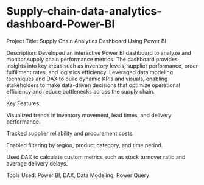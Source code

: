# Supply-chain-data-analytics-dashboard-Power-BI
Project Title: Supply Chain Analytics Dashboard Using Power BI

Description:
Developed an interactive Power BI dashboard to analyze and monitor supply chain performance metrics. The dashboard provides insights into key areas such as inventory levels, supplier performance, order fulfillment rates, and logistics efficiency. Leveraged data modeling techniques and DAX to build dynamic KPIs and visuals, enabling stakeholders to make data-driven decisions that optimize operational efficiency and reduce bottlenecks across the supply chain.

Key Features:

Visualized trends in inventory movement, lead times, and delivery performance.

Tracked supplier reliability and procurement costs.

Enabled filtering by region, product category, and time period.

Used DAX to calculate custom metrics such as stock turnover ratio and average delivery delays.

Tools Used: Power BI, DAX, Data Modeling, Power Query

